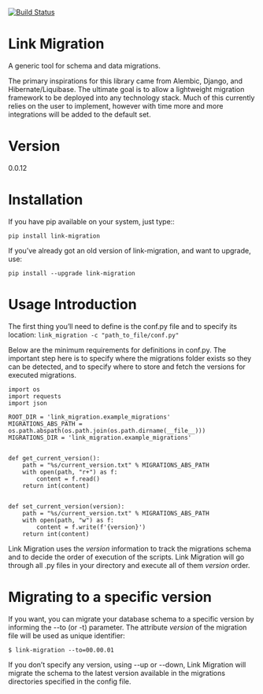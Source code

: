 [![Build Status](https://api.travis-ci.org/takamuffin/link-migration.png)](https://api.travis-ci.org/takamuffin/link-migration)

Link Migration
==============

A generic tool for schema and data migrations.

The primary inspirations for this library came from Alembic, Django, and Hibernate/Liquibase. The ultimate goal is to allow a lightweight migration framework to be deployed into any technology stack. Much of this currently relies on the user to implement, however with time more and more integrations will be added to the default set.


Version
=======

0.0.12


Installation
============

If you have pip available on your system, just type::

```pip install link-migration```

If you’ve already got an old version of link-migration, and want to upgrade, use:

```pip install --upgrade link-migration```


Usage Introduction
==================

The first thing you’ll need to define is the conf.py file and to specify its location: `link_migration -c "path_to_file/conf.py"`

Below are the minimum requirements for definitions in conf.py. The important step here is to specify where the migrations folder exists so they can be detected, and to specify where to store and fetch the versions for executed migrations.

```
import os
import requests
import json

ROOT_DIR = 'link_migration.example_migrations'
MIGRATIONS_ABS_PATH = os.path.abspath(os.path.join(os.path.dirname(__file__)))
MIGRATIONS_DIR = 'link_migration.example_migrations'


def get_current_version():
    path = "%s/current_version.txt" % MIGRATIONS_ABS_PATH
    with open(path, "r+") as f:
        content = f.read()
    return int(content)


def set_current_version(version):
    path = "%s/current_version.txt" % MIGRATIONS_ABS_PATH
    with open(path, "w") as f:
        content = f.write(f'{version}')
    return int(content)
```

Link Migration uses the _version_ information to track the migrations schema and to 
decide the order of execution of the scripts. Link Migration will go through all .py 
files in your directory and execute all of them _version_ order.


Migrating to a specific version
===============================

If you want, you can migrate your database schema to a specific version by 
informing the --to (or -t) parameter. The attribute _version_ of the migration
file will be used as unique identifier:

    $ link-migration --to=00.00.01

If you don’t specify any version, using --up or --down, Link Migration will migrate 
the schema to the latest version available in the migrations directories 
specified in the config file.
